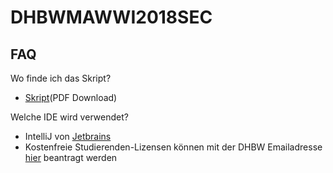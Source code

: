 # DHBWMAWWI2018SEC

## FAQ
Wo finde ich das Skript?
* [Skript](https://gitlab.mubn.de/)(PDF Download)


Welche IDE wird verwendet? 
* IntelliJ von [Jetbrains](http://www.jetbrains.de)
* Kostenfreie Studierenden-Lizensen können mit der DHBW Emailadresse [hier](https://www.jetbrains.com/student/) beantragt werden 


